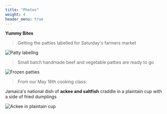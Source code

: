 ```yaml
---
title: "Photos"
weight: 4
header_menu: true
---
```



**Yummy Bites**

>Getting the patties labelled for Saturday's farmers market

![Patty labellng](../images/pj-labels1.jpg)

>Small batch handmade beef and vegetable patties are ready to go

![Frozen patties](../images/fp2.jpg)

> From our May 16th cooking class: 

Jamaica's national dish of **ackee and saltfish** craddle in a plaintain cup with a side of fried dumplings

![Ackee in plaintain cup](../images/ackee-plaintain-cup.jpg)
